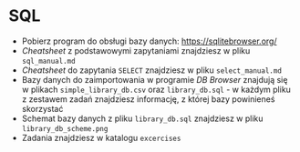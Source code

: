 # SQL

 * Pobierz program do obsługi bazy danych: https://sqlitebrowser.org/
 * *Cheatsheet* z podstawowymi zapytaniami znajdziesz w pliku `sql_manual.md`
 * *Cheatsheet*  do zapytania `SELECT` znajdziesz w pliku `select_manual.md`
 * Bazy danych do zaimportowania w programie *DB Browser* znajdują się w plikach `simple_library_db.csv` oraz `library_db.sql` - w każdym pliku z zestawem zadań znajdziesz informację, z której bazy powinieneś skorzystać
 * Schemat bazy danych z pliku `library_db.sql` znajdziesz w pliku `library_db_scheme.png`
 * Zadania znajdziesz w katalogu `excercises`